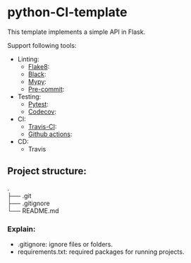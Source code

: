 # python-CI-template

This template implements a simple API in Flask.  

Support following tools:
* Linting: 
    * [Flake8](https://flake8.pycqa.org/en/latest/):
    * [Black](https://black.readthedocs.io/en/stable/):
    * [Mypy](https://github.com/python/mypy):
    * [Pre-commit](https://pre-commit.com/):  
* Testing: 
    * [Pytest](https://docs.pytest.org/):
    * [Codecov](https://about.codecov.io/):  
* CI: 
    * [Travis-CI](https://travis-ci.org/):
    * [Github actions](https://docs.github.com/en/actions):  
* CD: 
    * Travis

## Project structure:  
.  
├── .git  
├── .gitignore  
└── README.md  

### Explain:  
* .gitignore: ignore files or folders.  
* requirements.txt: required packages for running projects.  